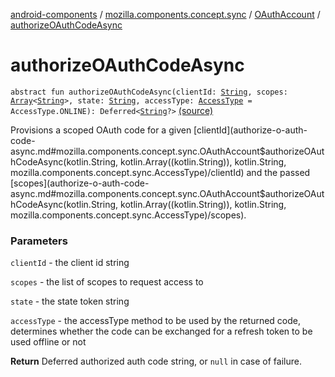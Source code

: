 [android-components](../../index.md) / [mozilla.components.concept.sync](../index.md) / [OAuthAccount](index.md) / [authorizeOAuthCodeAsync](./authorize-o-auth-code-async.md)

# authorizeOAuthCodeAsync

`abstract fun authorizeOAuthCodeAsync(clientId: `[`String`](https://kotlinlang.org/api/latest/jvm/stdlib/kotlin/-string/index.html)`, scopes: `[`Array`](https://kotlinlang.org/api/latest/jvm/stdlib/kotlin/-array/index.html)`<`[`String`](https://kotlinlang.org/api/latest/jvm/stdlib/kotlin/-string/index.html)`>, state: `[`String`](https://kotlinlang.org/api/latest/jvm/stdlib/kotlin/-string/index.html)`, accessType: `[`AccessType`](../-access-type/index.md)` = AccessType.ONLINE): Deferred<`[`String`](https://kotlinlang.org/api/latest/jvm/stdlib/kotlin/-string/index.html)`?>` [(source)](https://github.com/mozilla-mobile/android-components/blob/master/components/concept/sync/src/main/java/mozilla/components/concept/sync/OAuthAccount.kt#L91)

Provisions a scoped OAuth code for a given [clientId](authorize-o-auth-code-async.md#mozilla.components.concept.sync.OAuthAccount$authorizeOAuthCodeAsync(kotlin.String, kotlin.Array((kotlin.String)), kotlin.String, mozilla.components.concept.sync.AccessType)/clientId) and the passed [scopes](authorize-o-auth-code-async.md#mozilla.components.concept.sync.OAuthAccount$authorizeOAuthCodeAsync(kotlin.String, kotlin.Array((kotlin.String)), kotlin.String, mozilla.components.concept.sync.AccessType)/scopes).

### Parameters

`clientId` - the client id string

`scopes` - the list of scopes to request access to

`state` - the state token string

`accessType` - the accessType method to be used by the returned code, determines whether
the code can be exchanged for a refresh token to be used offline or not

**Return**
Deferred authorized auth code string, or `null` in case of failure.

